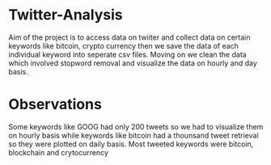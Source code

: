 # Twitter-Analysis
Aim of the project is to access data on twiiter and collect data on certain keywords like bitcoin, crypto currency
then we save the data of each individual keyword into seperate csv files. Moving on we clean the data which involved stopword removal and visualize the data on hourly and day basis.
# Observations
Some keywords like GOOG had only 200 tweets so we had to visualize them on hourly basis while keywords like bitcoin had a thounsand tweet retrieval so they were plotted on daily basis.
Most tweeted keywords were bitcoin, blockchain and crytocurrency
